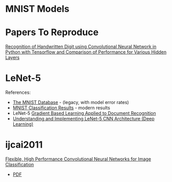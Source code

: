 # MNIST Models

# Papers To Reproduce

[Recognition of Handwritten Digit using
Convolutional Neural Network in Python with
Tensorflow and Comparison of Performance for
Various Hidden Layers](https://arxiv.org/pdf/1909.08490.pdf)

# LeNet-5

References:
 * [The MNIST Database](http://yann.lecun.com/exdb/mnist/) - (legacy, with model error rates)
 * [MNIST Classification Results](https://rodrigob.github.io/are_we_there_yet/build/classification_datasets_results.html#4d4e495354) - modern results
 * LeNet-5 [Gradient Based Learning Applied to Document Recognition](http://vision.stanford.edu/cs598_spring07/papers/Lecun98.pdf)
 * [Understanding and Implementing LeNet-5 CNN Architecture (Deep Learning)](https://towardsdatascience.com/understanding-and-implementing-lenet-5-cnn-architecture-deep-learning-a2d531ebc342)


# ijcai2011

[Flexible, High Performance Convolutional Neural Networks for Image Classification](https://dl.acm.org/doi/10.5555/2283516.2283603)
 * [PDF](http://people.idsia.ch/~juergen/ijcai2011.pdf)
